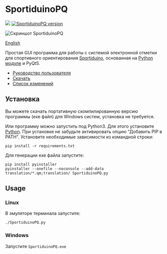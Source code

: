 # SportiduinoPQ

![](https://github.com/sportiduino/SportiduinoPQ/workflows/Python%20package/badge.svg)
[![SportiduinoPQ version](https://img.shields.io/github/v/release/sportiduino/sportiduinopq)](https://github.com/sportiduino/sportiduinopq/releases)

![Скриншот SportiduinoPQ](/images/main1.JPG)

[English](README.md)

Простая GUI программа для работы с системой электронной отметки для спортивного ориентирования [Sportiduino](https://github.com/sportiduino/sportiduino),
основанная на [Python модуле](https://github.com/sportiduino/sportiduinoPython) и PyQt5.

- [Руководство пользователя](https://github.com/sportiduino/sportiduino/blob/master/docs/ru/UserManual.md)
- [Скачать](https://github.com/sportiduino/SportiduinoPQ/releases)
- [Список изменений](CHANGELOG.ru.md)


## Установка

Вы можете скачать портативную скомпилированную версию программы (exe файл) для Windows систем, установка не требуется.

Или программу можно запустить под Python3.
Для этого установите [Python](https://www.python.org/).
При установке не забудьте активировать опцию "Добавить PIP в PATH".
Установите необходимые зависимости из командной строки:

```commandline
pip install -r requirements.txt
```

Для генерации exe файла запустите:

```commandline
pip install pyinstaller
pyinstaller --onefile --noconsole --add-data translation/*.qm;translation/ SportiduinoPQ.py
```

## Usage

### Linux

В эмуляторе терминала запустите:

```sh
./SportiduinoPQ.py
```

### Windows

Запустите `SportiduinoPQ.exe`

